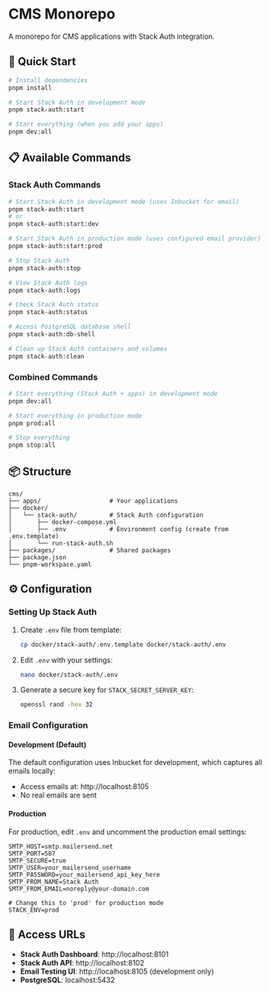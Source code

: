 # CMS Monorepo

A monorepo for CMS applications with Stack Auth integration.

## 🚀 Quick Start

```bash
# Install dependencies
pnpm install

# Start Stack Auth in development mode
pnpm stack-auth:start

# Start everything (when you add your apps)
pnpm dev:all
```

## 📋 Available Commands

### Stack Auth Commands

```bash
# Start Stack Auth in development mode (uses Inbucket for email)
pnpm stack-auth:start
# or
pnpm stack-auth:start:dev

# Start Stack Auth in production mode (uses configured email provider)
pnpm stack-auth:start:prod

# Stop Stack Auth
pnpm stack-auth:stop

# View Stack Auth logs
pnpm stack-auth:logs

# Check Stack Auth status
pnpm stack-auth:status

# Access PostgreSQL database shell
pnpm stack-auth:db-shell

# Clean up Stack Auth containers and volumes
pnpm stack-auth:clean
```

### Combined Commands

```bash
# Start everything (Stack Auth + apps) in development mode
pnpm dev:all

# Start everything in production mode
pnpm prod:all

# Stop everything
pnpm stop:all
```

## 📦 Structure

```
cms/
├── apps/                   # Your applications
├── docker/
│   └── stack-auth/         # Stack Auth configuration
│       ├── docker-compose.yml
│       ├── .env            # Environment config (create from .env.template)
│       └── run-stack-auth.sh
├── packages/               # Shared packages
├── package.json
└── pnpm-workspace.yaml
```

## ⚙️ Configuration

### Setting Up Stack Auth

1. Create `.env` file from template:
   ```bash
   cp docker/stack-auth/.env.template docker/stack-auth/.env
   ```

2. Edit `.env` with your settings:
   ```bash
   nano docker/stack-auth/.env
   ```

3. Generate a secure key for `STACK_SECRET_SERVER_KEY`:
   ```bash
   openssl rand -hex 32
   ```

### Email Configuration

#### Development (Default)

The default configuration uses Inbucket for development, which captures all emails locally:

- Access emails at: http://localhost:8105
- No real emails are sent

#### Production

For production, edit `.env` and uncomment the production email settings:

```env
SMTP_HOST=smtp.mailersend.net
SMTP_PORT=587
SMTP_SECURE=true
SMTP_USER=your_mailersend_username
SMTP_PASSWORD=your_mailersend_api_key_here
SMTP_FROM_NAME=Stack Auth
SMTP_FROM_EMAIL=noreply@your-domain.com

# Change this to 'prod' for production mode
STACK_ENV=prod
```

## 🔗 Access URLs

- **Stack Auth Dashboard**: http://localhost:8101
- **Stack Auth API**: http://localhost:8102
- **Email Testing UI**: http://localhost:8105 (development only)
- **PostgreSQL**: localhost:5432
